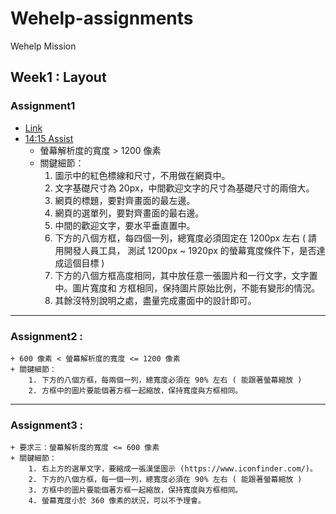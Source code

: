 # Wehelp-assignments
Wehelp Mission

## Week1 : Layout 
### Assignment1 
- [Link](https://wcsodw1.github.io/Wehelp-assignments/Assignment/Week1/Layout_Flexbox_PC.html)<br>
- [14:15 Assist](https://www.youtube.com/watch?v=uZ5FBY3MQkE#t=14m15s)<br>
    + 螢幕解析度的寬度 > 1200 像素
    + 關鍵細節：
        1. 圖示中的紅色標線和尺寸，不用做在網頁中。
        2. 文字基礎尺寸為 20px，中間歡迎文字的尺寸為基礎尺寸的兩倍大。
        3. 網頁的標題，要對齊畫面的最左邊。
        4. 網頁的選單列，要對齊畫面的最右邊。
        5. 中間的歡迎文字，要水平垂直置中。
        6. 下方的八個方框，每四個一列，總寬度必須固定在 1200px 左右 ( 請用開發人員工具，
        測試 1200px ~ 1920px 的螢幕寬度條件下，是否達成這個目標 )
        7. 下方的八個方框高度相同，其中放任意一張圖片和一行文字，文字置中。圖片寬度和
        方框相同，保持圖片原始比例，不能有變形的情況。
        8. 其餘沒特別說明之處，盡量完成畫面中的設計即可。
<hr/>

### Assignment2 :
    + 600 像素 < 螢幕解析度的寬度 <= 1200 像素
    + 關鍵細節：
        1. 下方的八個方框，每兩個一列，總寬度必須在 90% 左右 ( 能跟著螢幕縮放 )
        2. 方框中的圖片要能個著方框一起縮放，保持寬度與方框相同。
<hr/>

### Assignment3 : 
    + 要求三：螢幕解析度的寬度 <= 600 像素
    + 關鍵細節：
        1. 右上方的選單文字，要縮成一張漢堡圖示 (https://www.iconfinder.com/)。
        2. 下方的八個方框，每一個一列，總寬度必須在 90% 左右 ( 能跟著螢幕縮放 )
        3. 方框中的圖片要能個著方框一起縮放，保持寬度與方框相同。
        4. 螢幕寬度小於 360 像素的狀況，可以不予理會。
